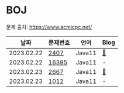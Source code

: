 # BOJ
문제 출처: https://www.acmicpc.net/

|날짜|문제번호|언어|Blog|
|------|---|---|---|
|2023.02.22|[2407](https://www.acmicpc.net/problem/2407)|Java11|[📝](https://ddynddyn.tistory.com/48)|
|2023.02.22|[16395](https://www.acmicpc.net/problem/16395)|Java11|-|
|2023.02.23|[2667](https://www.acmicpc.net/problem/2667)|Java11|[📝](https://ddynddyn.tistory.com/50)|
|2023.02.23|[1012](https://www.acmicpc.net/problem/1012)|Java11|-|
